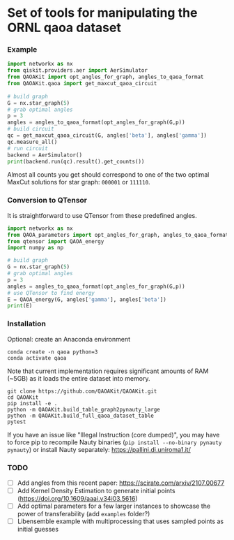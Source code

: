 # Set of tools for manipulating the ORNL qaoa dataset

### Example

```python
import networkx as nx
from qiskit.providers.aer import AerSimulator
from QAOAKit import opt_angles_for_graph, angles_to_qaoa_format
from QAOAKit.qaoa import get_maxcut_qaoa_circuit
                                                                                                                                                                                     
# build graph
G = nx.star_graph(5)
# grab optimal angles
p = 3
angles = angles_to_qaoa_format(opt_angles_for_graph(G,p))
# build circuit
qc = get_maxcut_qaoa_circuit(G, angles['beta'], angles['gamma'])
qc.measure_all()
# run circuit
backend = AerSimulator()
print(backend.run(qc).result().get_counts())
```

Almost all counts you get should correspond to one of the two optimal MaxCut solutions for star graph: `000001` or `111110`.

### Conversion to QTensor

It is straightforward to use QTensor from these predefined angles.
```python
import networkx as nx
from QAOA_parameters import opt_angles_for_graph, angles_to_qaoa_format
from qtensor import QAOA_energy
import numpy as np

# build graph
G = nx.star_graph(5)
# grab optimal angles
p = 3
angles = angles_to_qaoa_format(opt_angles_for_graph(G,p))
# use QTensor to find energy
E = QAOA_energy(G, angles['gamma'], angles['beta'])
print(E)
```

### Installation

Optional: create an Anaconda environment

```
conda create -n qaoa python=3
conda activate qaoa
```

Note that current implementation requires significant amounts of RAM (~5GB) as it loads the entire dataset into memory.

```
git clone https://github.com/QAOAKit/QAOAKit.git
cd QAOAKit 
pip install -e .
python -m QAOAKit.build_table_graph2pynauty_large
python -m QAOAKit.build_full_qaoa_dataset_table
pytest
```

If you have an issue like "Illegal Instruction (core dumped)", you may have to force pip to recompile Nauty binaries (`pip install --no-binary pynauty pynauty`) or install Nauty separately: https://pallini.di.uniroma1.it/


### TODO

- [ ] Add angles from this recent paper: https://scirate.com/arxiv/2107.00677
- [ ] Add Kernel Density Estimation to generate initial points (https://doi.org/10.1609/aaai.v34i03.5616)
- [ ] Add optimal parameters for a few larger instances to showcase the power of transferability (add `examples` folder?)
- [ ] Libensemble example with multiprocessing that uses sampled points as initial guesses

